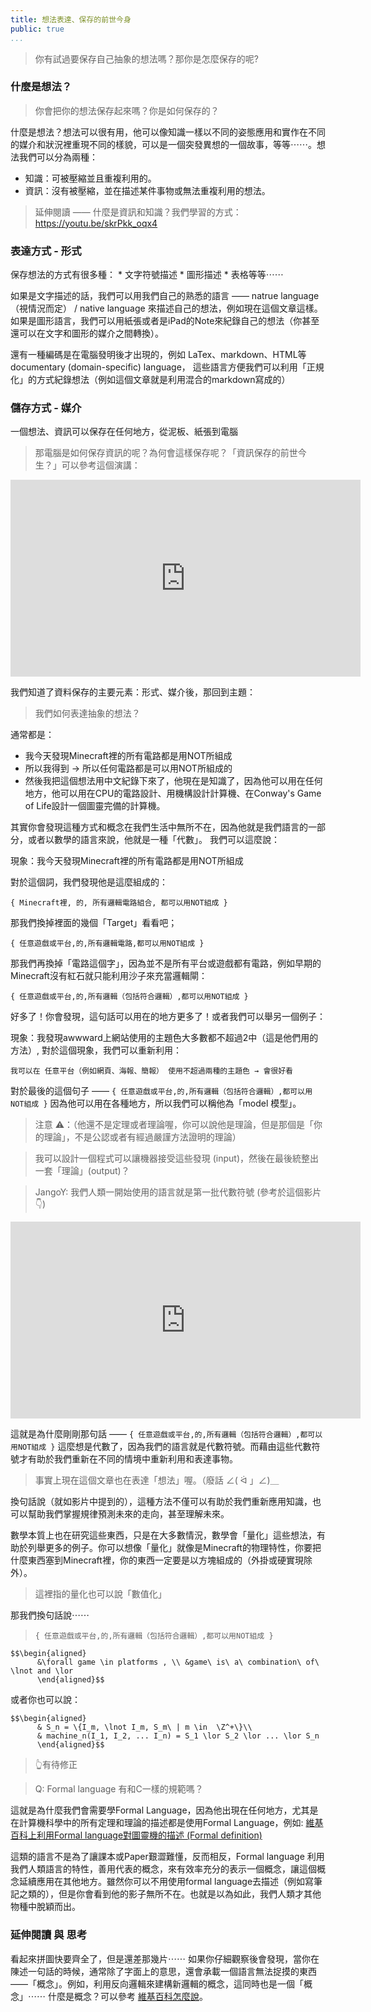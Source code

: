 ```yaml
---
title: 想法表達、保存的前世今身
public: true
...
```


> 你有試過要保存自己抽象的想法嗎？那你是怎麼保存的呢?

### 什麼是想法？

> 你會把你的想法保存起來嗎？你是如何保存的？

什麼是想法？想法可以很有用，他可以像知識一樣以不同的姿態應用和實作在不同的媒介和狀況裡重現不同的樣貌，可以是一個突發異想的一個故事，等等⋯⋯。想法我們可以分為兩種：

- 知識：可被壓縮並且重複利用的。
- 資訊：沒有被壓縮，並在描述某件事物或無法重複利用的想法。

> 延伸閱讀 —— 什麼是資訊和知識？我們學習的方式：https://youtu.be/skrPkk_oqx4

### 表達方式 - 形式

保存想法的方式有很多種：
	* 文字符號描述
	* 圖形描述
	* 表格等等⋯⋯

如果是文字描述的話，我們可以用我們自己的熟悉的語言 —— natrue language（視情況而定） / native language 來描述自己的想法，例如現在這個文章這樣。如果是圖形語言，我們可以用紙張或者是iPad的Note來紀錄自己的想法（你甚至還可以在文字和圖形的媒介之間轉換）。

還有一種編碼是在電腦發明後才出現的，例如 LaTex、markdown、HTML等documentary (domain-specific) language， 這些語言方便我們可以利用「正規化」的方式紀錄想法（例如這個文章就是利用混合的markdown寫成的）

### 儲存方式 - 媒介

一個想法、資訊可以保存在任何地方，從泥板、紙張到電腦

> 那電腦是如何保存資訊的呢？為何會這樣保存呢？「資訊保存的前世今生？」可以參考這個演講：

<iframe width="560" height="315" src="https://www.youtube.com/embed/_mZBa3sqTrI" title="YouTube video player" frameborder="0" allow="accelerometer; autoplay; clipboard-write; encrypted-media; gyroscope; picture-in-picture" allowfullscreen></iframe>

我們知道了資料保存的主要元素：形式、媒介後，那回到主題：

> 我們如何表達抽象的想法？

通常都是：

- 我今天發現Minecraft裡的所有電路都是用NOT所組成
- 所以我得到 → 所以任何電路都是可以用NOT所組成的
- 然後我把這個想法用中文紀錄下來了，他現在是知識了，因為他可以用在任何地方，他可以用在CPU的電路設計、用機構設計計算機、在Conway's Game of Life設計一個圖靈完備的計算機。

其實你會發現這種方式和概念在我們生活中無所不在，因為他就是我們語言的一部分，或者以數學的語言來說，他就是一種「代數」。
我們可以這麼說：

現象：我今天發現Minecraft裡的所有電路都是用NOT所組成

對於這個詞，我們發現他是這麼組成的：
```
{ Minecraft裡, 的, 所有邏輯電路組合, 都可以用NOT組成 }
```

那我們換掉裡面的幾個「Target」看看吧；
```
{ 任意遊戲或平台,的,所有邏輯電路,都可以用NOT組成 }
```

那我們再換掉「電路這個字」，因為並不是所有平台或遊戲都有電路，例如早期的Minecraft沒有紅石就只能利用沙子來充當邏輯閘：
```
{ 任意遊戲或平台,的,所有邏輯（包括符合邏輯）,都可以用NOT組成 }
```

好多了！你會發現，這句話可以用在的地方更多了！或者我們可以舉另一個例子：

現象：我發現awwward上網站使用的主題色大多數都不超過2中（這是他們用的方法）, 對於這個現象，我們可以重新利用：
```
我可以在 任意平台（例如網頁、海報、簡報） 使用不超過兩種的主題色 → 會很好看
```

對於最後的這個句子 —— `{ 任意遊戲或平台,的,所有邏輯（包括符合邏輯）,都可以用NOT組成 }` 因為他可以用在各種地方，所以我們可以稱他為「model 模型」。

> 注意 ⚠️：（他還不是定理或者理論喔，你可以說他是理論，但是那個是「你的理論」，不是公認或者有經過嚴謹方法證明的理論）

> 我可以設計一個程式可以讓機器接受這些發現 (input)，然後在最後統整出一套「理論」(output)？

> JangoY: 我們人類一開始使用的語言就是第一批代數符號 (參考於這個影片 👇)

<iframe width="560" height="315" src="https://www.youtube.com/embed/v2uHiBH85mk" title="YouTube video player" frameborder="0" allow="accelerometer; autoplay; clipboard-write; encrypted-media; gyroscope; picture-in-picture" allowfullscreen></iframe>  

這就是為什麼剛剛那句話 —— `{ 任意遊戲或平台,的,所有邏輯（包括符合邏輯）,都可以用NOT組成 }` 這麼想是代數了，因為我們的語言就是代數符號。而藉由這些代數符號才有助於我們重新在不同的情境中重新利用和表達事物。

> 事實上現在這個文章也在表達「想法」喔。（廢話 ∠( ᐛ 」∠)＿

換句話說（就如影片中提到的），這種方法不僅可以有助於我們重新應用知識，也可以幫助我們掌握規律預測未來的走向，甚至理解未來。

數學本質上也在研究這些東西，只是在大多數情況，數學會「量化」這些想法，有助於列舉更多的例子。你可以想像「量化」就像是Minecraft的物理特性，你要把什麼東西塞到Minecraft裡，你的東西一定要是以方塊組成的（外掛或硬實現除外）。

> 這裡指的量化也可以說「數值化」


那我們換句話說⋯⋯

> `{ 任意遊戲或平台,的,所有邏輯（包括符合邏輯）,都可以用NOT組成 }`

```
$$\begin{aligned}
	  &\forall game \in platforms , \\ &game\ is\ a\ combination\ of\ \lnot and \lor
	  \end{aligned}$$
```

或者你也可以說：

```
$$\begin{aligned}
	  & S_n = \{I_m, \lnot I_m, S_m\ | m \in  \Z^+\}\\
	  & machine_n(I_1, I_2, ... I_n) = S_1 \lor S_2 \lor ... \lor S_n
	  \end{aligned}$$
```

> 👆有待修正

> Q: Formal language 有和C一樣的規範嗎？

這就是為什麼我們會需要學Formal Language，因為他出現在任何地方，尤其是在計算機科學中的所有定理和理論的描述都是使用Formal Language，例如: [維基百科上利用Formal language對圖靈機的描述 (Formal definition)](https://en.wikipedia.org/wiki/Turing_machine)

這類的語言不是為了讓課本或Paper艱澀難懂，反而相反，Formal language 利用我們人類語言的特性，善用代表的概念，來有效率充分的表示一個概念，讓這個概念延續應用在其他地方。雖然你可以不用使用formal language去描述（例如寫筆記之類的），但是你會看到他的影子無所不在。也就是以為如此，我們人類才其他物種中脫穎而出。

### 延伸閱讀 與 思考

看起來拼圖快要齊全了，但是還差那幾片⋯⋯ 如果你仔細觀察後會發現，當你在陳述一句話的時候，通常除了字面上的意思，還會承載一個語言無法捉摸的東西 ——「概念」。例如，利用反向邏輯來建構新邏輯的概念，這同時也是一個「概念」⋯⋯ 什麼是概念？可以參考 [維基百科怎麼說](https://zh.wikipedia.org/wiki/概念)。